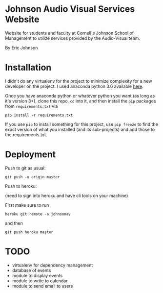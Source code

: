 # Johnson Audio Visual Services Website

Website for students and faculty at Cornell's Johnson School of Management to utilize services provided by the Audio-Visual team. 

By Eric Johnson

# Installation

I didn't do any virtualenv for the project to minimize complexity for a new developer on the project. I used anaconda python 3.6 available [here](https://www.anaconda.com/download/).

Once you have anaconda python or whatever python you want (as long as it's version 3+), clone this repo, `cd` into it, and then install the `pip` packages from `requirements.txt` via
```
pip install -r requirements.txt
```

If you use `pip` to install something for this project, use `pip freeze` to find the exact version of what you installed (and its sub-projects) and add those to the requirements.txt.

# Deployment

Push to git as usual:
```
git push -u origin master
```

Push to heroku:

(need to sign into heroku and have cli tools on your machine)

First make sure to run 
```
heroku git:remote -a johnsonav
```
and then 
```
git push heroku master
```

# TODO 

- virtualenv for dependency management
- database of events
- module to display events
- module to write to calendar
- module to send email to users 
